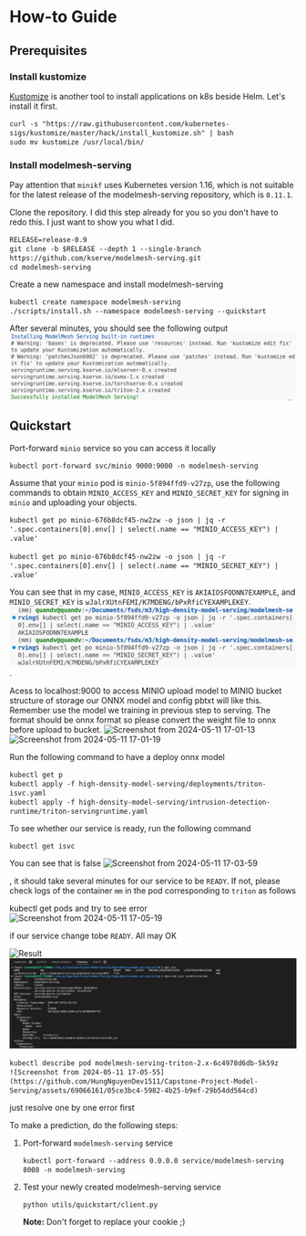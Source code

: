 # How-to Guide

## Prerequisites

### Install kustomize
[Kustomize](https://kubectl.docs.kubernetes.io/) is another tool to install applications on k8s beside Helm. Let's install it first.

```shell
curl -s "https://raw.githubusercontent.com/kubernetes-sigs/kustomize/master/hack/install_kustomize.sh" | bash
sudo mv kustomize /usr/local/bin/
```

### Install modelmesh-serving

Pay attention that `minikf` uses Kubernetes version 1.16, which is not suitable for the latest release of the modelmesh-serving repository, which is `0.11.1`.

Clone the repository. I did this step already for you so you don't have to redo this. I just want to show you what I did.
```shell
RELEASE=release-0.9
git clone -b $RELEASE --depth 1 --single-branch https://github.com/kserve/modelmesh-serving.git
cd modelmesh-serving
```

Create a new namespace and install modelmesh-serving
```shell
kubectl create namespace modelmesh-serving
./scripts/install.sh --namespace modelmesh-serving --quickstart

```

After several minutes, you should see the following output
![modelmesh-serving](https://github.com/HungNguyenDev1511/Car-detection-serving-model/blob/refactor/images/modelmesh-serving-installation.png)

## Quickstart

Port-forward `minio` service so you can access it locally
```shell
kubectl port-forward svc/minio 9000:9000 -n modelmesh-serving
```

Assume that your `minio` pod is `minio-5f894ffd9-v27zp`, use the following commands to obtain `MINIO_ACCESS_KEY` and `MINIO_SECRET_KEY` for signing in `minio` and uploading your objects.

```shell
kubectl get po minio-676b8dcf45-nw2zw -o json | jq -r '.spec.containers[0].env[] | select(.name == "MINIO_ACCESS_KEY") | .value'

kubectl get po minio-676b8dcf45-nw2zw -o json | jq -r '.spec.containers[0].env[] | select(.name == "MINIO_SECRET_KEY") | .value'
```

You can see that in my case, `MINIO_ACCESS_KEY` is `AKIAIOSFODNN7EXAMPLE`, and `MINIO_SECRET_KEY` is `wJalrXUtnFEMI/K7MDENG/bPxRfiCYEXAMPLEKEY`.
![minio-credentials](https://github.com/HungNguyenDev1511/Car-detection-serving-model/blob/refactor/images/minio-credentials.png).

Acess to localhost:9000 to access MINIO upload model to MINIO bucket structure of storage our ONNX model and config pbtxt will like this. Remember use the model we training in previous step to serving. The format should be onnx format so please convert the weight file to onnx before upload to bucket.
![Screenshot from 2024-05-11 17-01-13](https://github.com/HungNguyenDev1511/Capstone-Project-Model-Serving/assets/69066161/adc4b65c-a51c-4e64-9a1a-377f680810ed)
![Screenshot from 2024-05-11 17-01-19](https://github.com/HungNguyenDev1511/Capstone-Project-Model-Serving/assets/69066161/8461cdc0-1fcd-491e-9b24-8d8d9b5bfc58)


Run the following command to have a deploy onnx model
```shell
kubectl get p
kubectl apply -f high-density-model-serving/deployments/triton-isvc.yaml
kubectl apply -f high-density-model-serving/intrusion-detection-runtime/triton-servingruntime.yaml
```

To see whether our service is ready, run the following command
```shell
kubectl get isvc
```
You can see that is false
![Screenshot from 2024-05-11 17-03-59](https://github.com/HungNguyenDev1511/Capstone-Project-Model-Serving/assets/69066161/690161fc-1f85-4932-8d59-9d0e12498bed)

, it should take several minutes for our service to be `READY`. If not, please check logs of the container `mm` in the pod corresponding to `triton` as follows

kubectl get pods and try to see error 
![Screenshot from 2024-05-11 17-05-19](https://github.com/HungNguyenDev1511/Capstone-Project-Model-Serving/assets/69066161/2f3abcac-7e4f-45b0-9c21-11efc94bf886)

if our service change tobe `READY`. All may OK

![Result](https://github.com/HungNguyenDev1511/Car-detection-serving-modelob/refactor/images/result.png)
![Result Inference Service](https://github.com/HungNguyenDev1511/Car-detection-serving-model/blob/refactor/images/isvc.png)


```shell
kubectl describe pod modelmesh-serving-triton-2.x-6c4978d6db-5k59z
![Screenshot from 2024-05-11 17-05-55](https://github.com/HungNguyenDev1511/Capstone-Project-Model-Serving/assets/69066161/05ce3bc4-5982-4b25-b9ef-29b54dd564cd)

```
just resolve one by one error first

To make a prediction, do the following steps:

1. Port-forward `modelmesh-serving` service
    ```shell
    kubectl port-forward --address 0.0.0.0 service/modelmesh-serving 8008 -n modelmesh-serving
    ```
2. Test your newly created modelmesh-serving service
    ```shell
    python utils/quickstart/client.py
    ```

    **Note:** Don't forget to replace your cookie ;)
